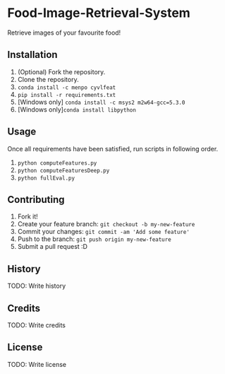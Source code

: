 # Food-Image-Retrieval-System
Retrieve images of your favourite food!

## Installation
1. (Optional) Fork the repository.
2. Clone the repository.
3. ` conda install -c menpo cyvlfeat `
4. ` pip install -r requirements.txt `
5. [Windows only] ` conda install -c msys2 m2w64-gcc=5.3.0 `
6. [Windows only]` conda install libpython `

## Usage
Once all requirements have been satisfied, run scripts in following order.

1. ` python computeFeatures.py `
2. ` python computeFeaturesDeep.py `
3. ` python fullEval.py `

## Contributing
1. Fork it!
2. Create your feature branch: `git checkout -b my-new-feature`
3. Commit your changes: `git commit -am 'Add some feature'`
4. Push to the branch: `git push origin my-new-feature`
5. Submit a pull request :D

## History
TODO: Write history

## Credits
TODO: Write credits

## License
TODO: Write license

